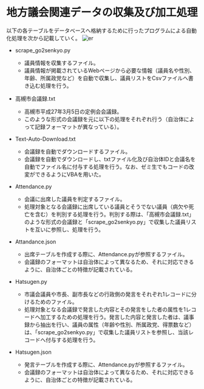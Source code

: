 # 地方議会関連データの収集及び加工処理

以下の各テーブルをデータベースへ格納するために行ったプログラムによる自動化処理を次から記載していく。
![er](https://user-images.githubusercontent.com/11134369/87899538-78d9e700-ca8c-11ea-8089-ba53acb0d64a.png)

- scrape_go2senkyo.py
  - 議員情報を収集するファイル。
  - 議員情報が掲載されているWebページから必要な情報（議員名や性別、年齢、所属政党など）を自動で収集し、議員リストをCsvファイルへ書き込む処理を行う。

- 高槻市会議録.txt
  - 高槻市平成27年3月5日の定例会会議録。
  - このような形式の会議録を元に以下の処理をそれぞれ行う（自治体によって記録フォーマットが異なっている）。

- Text-Auto-Download.txt
  - 会議録を自動でダウンロードするファイル。
  - 会議録を自動でダウンロードし、txtファイル化及び自治体IDと会議名を自動でファイル名に付与する処理を行う。なお、ゼミ生でもコードの改変ができるようにVBAを用いた。

- Attendance.py
  - 会議に出席した議員を判定するファイル。
  - 処理対象となる会議録に出席している議員とそうでない議員（病欠や死亡を含む）を判別する処理を行う。判別する際は、「高槻市会議録.txt」のような形式の会議録と「scrape_go2senkyo.py」で収集した議員リストを互いに参照し、処理を行う。

- Attandance.json
  - 出席テーブルを作成する際に、Attendance.pyが参照するファイル。
  - 会議録のフォーマットは自治体によって異なるため、それに対応できるように、自治体ごとの特徴が記載されている。

- Hatsugen.py
  - 市議会議員や市長、副市長などの行政側の発言をそれぞれ1レコードに分けるためのファイル。
  - 処理対象となる会議録で発言した内容とその発言をした者の属性を1レコードへ加工するための処理を行う。発言した内容と発言した者は、議事録から抽出を行い、議員の属性（年齢や性別、所属政党、得票数など）は、「scrape_go2senkyo.py」で収集した議員リストを参照し、当該レコードへ付与する処理を行う。

- Hatsugen.json
  - 発言テーブルを作成する際に、Attendance.pyが参照するファイル。
  - 会議録のフォーマットは自治体によって異なるため、それに対応できるように、自治体ごとの特徴が記載されている。
